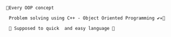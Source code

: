 
    🎈Every OOP concept
 
     Problem solving using C++ - Object Oriented Programming ✔✈🙂
    
     🍊 Supposed to quick  and easy language 🥭

